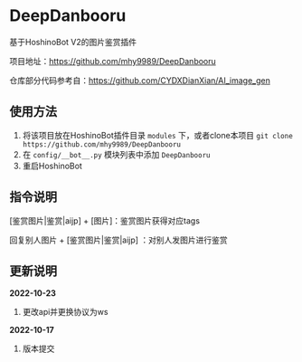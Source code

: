# DeepDanbooru
基于HoshinoBot V2的图片鉴赏插件

项目地址：https://github.com/mhy9989/DeepDanbooru

仓库部分代码参考自：https://github.com/CYDXDianXian/AI_image_gen

## 使用方法

1. 将该项目放在HoshinoBot插件目录 `modules` 下，或者clone本项目 `git clone https://github.com/mhy9989/DeepDanbooru`
3. 在 `config/__bot__.py` 模块列表中添加 `DeepDanbooru`
4. 重启HoshinoBot

## 指令说明

[鉴赏图片|鉴赏|aijp] + [图片]：鉴赏图片获得对应tags

回复别人图片 + [鉴赏图片|鉴赏|aijp] ：对别人发图片进行鉴赏

## 更新说明

**2022-10-23**

1. 更改api并更换协议为ws

**2022-10-17**

1. 版本提交
